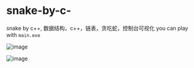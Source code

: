 # snake-by-c-
snake by c++, 数据结构，c++，链表，贪吃蛇，控制台可视化
you can play with `main.exe`

![image](https://user-images.githubusercontent.com/33023091/169638998-e0d84e0b-25f4-4f85-bdbd-511d7b29a277.png)

![image](https://user-images.githubusercontent.com/33023091/169639022-af309fa9-e9b6-4183-b7e2-08d0ea1e4a6c.png)

